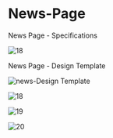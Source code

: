 # News-Page
News Page - Specifications




![18](https://github.com/ra-ghava/News-Page/assets/146189602/a944cc06-11c6-494a-a4c0-e8f0114a89e3)




News Page - Design Template




![news-Design Template](https://github.com/ra-ghava/News-Page/assets/146189602/bf37cb65-3929-4a84-a773-85c58db464e2)










![18](https://github.com/ra-ghava/News-Page/assets/146189602/1e4648cc-512e-41fb-8415-5a0a42347e64)






![19](https://github.com/ra-ghava/News-Page/assets/146189602/dab6a9a6-d069-42ee-ad55-e82b9eba0e51)







![20](https://github.com/ra-ghava/News-Page/assets/146189602/126cdc9d-f409-4d26-9d85-66d2e3e54734)
